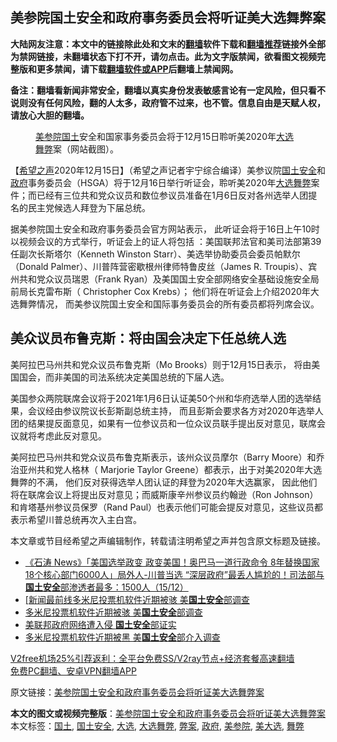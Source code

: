  <h2>美参院国土安全和政府事务委员会将听证美大选舞弊案</h2> <p class="notice"><b>大陆网友注意：本文中的链接除此处和文末的<a href="https://github.com/bannedbook/fanqiang" >翻墙</a>软件下载和<a href="https://github.com/killgcd/justmysocks/blob/master/README.md">翻墙推荐</a>链接外全部为禁网链接，未翻墙状态下打不开，请勿点击。此为文字版禁闻，欲看图文视频完整版和更多禁闻，请下载<a href="https://github.com/bannedbook/fanqiang">翻墙软件或APP</a>后翻墙上禁闻网。</p><p>备注：翻墙看新闻非常安全，翻墙以真实身份发表敏感言论有一定风险，但只看不说则没有任何风险，翻的人太多，政府管不过来，也不管。信息自由是天赋人权，请放心大胆的翻墙。</b></p>  <div class="entry"> <figure><figcaption><a href="https://www.bannedbook.org/bnews/tag/%E7%BE%8E%E5%8F%82%E9%99%A2/" class="st_tag internal_tag" rel="tag" title="标签 美参院 下的日志">美参院</a><a href="https://www.bannedbook.org/bnews/tag/%E5%9B%BD%E5%9C%9F/" class="st_tag internal_tag" rel="tag" title="标签 国土 下的日志">国土</a>安全和国家事务委员会将于12月15日聆听美2020年<a href="https://www.bannedbook.org/bnews/tag/%e5%a4%a7%e9%80%89/" class="st_tag internal_tag" rel="tag" title="标签 大选 下的日志">大选</a><a href="https://www.bannedbook.org/bnews/tag/%E8%88%9E%E5%BC%8A/" class="st_tag internal_tag" rel="tag" title="标签 舞弊 下的日志">舞弊</a>案（网站截图）。</figcaption></figure> <p>【<span class='wp_keywordlink_affiliate'><a href="https://www.soundofhope.org" title="希望之声" target="_blank">希望之声</a></span>2020年12月15日】（希望之声记者宇宁综合编译）美参议院<a href="https://www.bannedbook.org/bnews/tag/%e5%9b%bd%e5%9c%9f%e5%ae%89%e5%85%a8/" class="st_tag internal_tag" rel="tag" title="标签 国土安全 下的日志">国土安全</a>和<a href="https://www.bannedbook.org/bnews/tag/%e6%94%bf%e5%ba%9c/" class="st_tag internal_tag" rel="tag" title="标签 政府 下的日志">政府</a>事务委员会（HSGA）将于12月16日举行听证会，聆听美2020年<a href="https://www.bannedbook.org/bnews/tag/%E5%A4%A7%E9%80%89%E8%88%9E%E5%BC%8A/" class="st_tag internal_tag" rel="tag" title="标签 大选舞弊 下的日志">大选舞弊</a>案件；而已经有三位共和党众议员和数位参议员准备在1月6日反对各州选举人团提名的民主党候选人拜登为下届总统。</p> <p>据美参院国土安全和政府事务委员会官方网站表示， 此听证会将于16日上午10时以视频会议的方式举行，听证会上的证人将包括 ：美国联邦法官和美司法部第39任副次长斯塔尔（Kenneth Winston Starr）、美选举协助委员会委员帕默尔（Donald Palmer）、川普阵营密歇根州律师特鲁皮丝（James R. Troupis）、宾州共和党众议员瑞恩（Frank Ryan）及美国国土安全部网络安全基础设施安全局前局长克雷布斯（ Christopher Cox Krebs）； 他们将在听证会上介绍2020年大选舞弊情况， 而美参议院国土安全和国际事务委员会的所有委员都将列席会议。</p>  <h2>美众议员布鲁克斯：将由国会决定下任总统人选</h2> <p>美阿拉巴马州共和党众议员布鲁克斯（Mo Brooks）则于12月15日表示， 将由美国国会，而非美国的司法系统决定美国总统的下届人选。</p> <p>美国参众两院联席会议将于2021年1月6日认证美50个州和华府选举人团的选举结果，会议经由参议院议长彭斯副总统主持， 而且彭斯会要求各方对2020年选举人团的结果提反面意见，如果有一位参议员和一位众议员联手提出反对意见，联席会议就将考虑此反对意见。 </p>  <p>美阿拉巴马州共和党众议员布鲁克斯表示，该州众议员摩尔（Barry Moore）和乔治亚州共和党人格林（ Marjorie Taylor Greene）都表示，出于对美2020年大选舞弊的不满， 他们反对获得选举人团认证的拜登为2020年大选赢家， 因此他们将在联席会议上将提出反对意见；而威斯康辛州参议员约翰逊（Ron Johnson）和肯塔基州参议员保罗（Rand Paul）也表示他们可能会提反对意见，这些议员都表示希望川普总统再次入主白宫。</p> <p>本文章或节目经希望之声编辑制作，转载请注明希望之声并包含原文标题及链接。</p>  <ul class='op-related-articles' title='相关阅读'> <li><a href='https://www.bannedbook.org/bnews/bannedvideo/20201216/1448631.html' target='_blank'>《石涛 News》「美国选举政变 政变美国！奥巴马一道行政命令 8年替换国家18个核心部门6000人」局外人-川普当选 “深层政府”最丢人尴尬的！司法部与<b>国土安全</b>部渗透者最多：1500人（15/12）</a></li> <li><a href='https://www.bannedbook.org/bnews/bannedvideo/20201215/1448265.html' target='_blank'>[新闻最前线多米尼投票机软件近期被骇 美<b>国土安全</b>部调查</a></li> <li><a href='https://www.bannedbook.org/bnews/taiwannews/20201215/1448152.html' target='_blank'>多米尼投票机软件近期被骇 美<b>国土安全</b>部调查</a></li> <li><a href='https://www.bannedbook.org/bnews/cbnews/20201215/1447944.html' target='_blank'>美联邦政府网络遭入侵 <b>国土安全</b>部证实</a></li> <li><a href='https://www.bannedbook.org/bnews/comments/20201215/1447928.html' target='_blank'>多米尼投票机软件近期被黑 美<b>国土安全</b>部介入调查</a></li> </ul> <p class="texttj"> <a href="https://github.com/bannedbook/fanqiang/wiki/V2ray%E6%9C%BA%E5%9C%BA" target="_blank">V2free机场25%引荐返利：全平台免费SS/V2ray节点+经济套餐高速翻墙</a><br/> <a href="https://github.com/bannedbook/fanqiang/wiki/%E7%A6%81%E9%97%BB%E7%BD%91%E5%AE%89%E5%8D%93%E7%BF%BB%E5%A2%99%E6%96%B0%E9%97%BBAPP" target="_blank">免费PC翻墙、安卓VPN翻墙APP</a></p><p>原文链接：<a class="src_link"  href="https://www.soundofhope.org/post/454081" target="_blank">美参院国土安全和政府事务委员会将听证美大选舞弊案</a></p><a name='sharetosocial'></a>       <div><b>本文的图文或视频完整版</b>：<a href='https://www.bannedbook.org/bnews/comments/20201216/1448902.html'>美参院国土安全和政府事务委员会将听证美大选舞弊案</a></div>  </div><!--END ENTRY--> <div class="postfooter"> <div>本文标签：<a href="https://www.bannedbook.org/bnews/tag/%E5%9B%BD%E5%9C%9F/" rel="tag">国土</a>, <a href="https://www.bannedbook.org/bnews/tag/%e5%9b%bd%e5%9c%9f%e5%ae%89%e5%85%a8/" rel="tag">国土安全</a>, <a href="https://www.bannedbook.org/bnews/tag/%e5%a4%a7%e9%80%89/" rel="tag">大选</a>, <a href="https://www.bannedbook.org/bnews/tag/%E5%A4%A7%E9%80%89%E8%88%9E%E5%BC%8A/" rel="tag">大选舞弊</a>, <a href="https://www.bannedbook.org/bnews/tag/%E5%BC%8A%E6%A1%88/" rel="tag">弊案</a>, <a href="https://www.bannedbook.org/bnews/tag/%e6%94%bf%e5%ba%9c/" rel="tag">政府</a>, <a href="https://www.bannedbook.org/bnews/tag/%E7%BE%8E%E5%8F%82%E9%99%A2/" rel="tag">美参院</a>, <a href="https://www.bannedbook.org/bnews/tag/%e7%be%8e%e5%a4%a7%e9%80%89/" rel="tag">美大选</a>, <a href="https://www.bannedbook.org/bnews/tag/%E8%88%9E%E5%BC%8A/" rel="tag">舞弊</a></div>  </div><!--END POSTFOOTER--> 